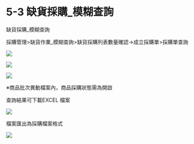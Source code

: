 # 5-3 缺貨採購\_模糊查詢

缺貨採購\_模糊查詢

採購管理&gt;缺貨作業\_模糊查詢&gt;缺貨採購列表數量確認→成立採購單&gt;採購單查詢

![](https://github.com/lifecomService/LifeERP_manuals/tree/c5f5cca33bca11311bde6512cab215b123ef8fd0/.gitbook/assets/image%20%2844%29.png)

![](https://github.com/lifecomService/LifeERP_manuals/tree/c5f5cca33bca11311bde6512cab215b123ef8fd0/.gitbook/assets/image%20%28113%29.png)

![](https://github.com/lifecomService/LifeERP_manuals/tree/c5f5cca33bca11311bde6512cab215b123ef8fd0/.gitbook/assets/image%20%28152%29.png)

※商品批次異動檔案內，商品採購狀態需為開啟

查詢結果可下載EXCEL 檔案

![](https://github.com/lifecomService/LifeERP_manuals/tree/c5f5cca33bca11311bde6512cab215b123ef8fd0/.gitbook/assets/image%20%28100%29.png)

檔案匯出為採購檔案格式

![](https://github.com/lifecomService/LifeERP_manuals/tree/c5f5cca33bca11311bde6512cab215b123ef8fd0/.gitbook/assets/image%20%2870%29.png)


